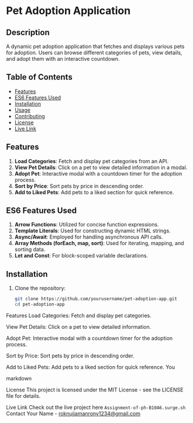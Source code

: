 # Pet Adoption Application

## Description

A dynamic pet adoption application that fetches and displays various pets for adoption. Users can browse different categories of pets, view details, and adopt them with an interactive countdown.

## Table of Contents

- [Features](#features)
- [ES6 Features Used](#es6-features-used)
- [Installation](#installation)
- [Usage](#usage)
- [Contributing](#contributing)
- [License](#license)
- [Live Link](#live-link)

## Features

1. **Load Categories**: Fetch and display pet categories from an API.
2. **View Pet Details**: Click on a pet to view detailed information in a modal.
3. **Adopt Pet**: Interactive modal with a countdown timer for the adoption process.
4. **Sort by Price**: Sort pets by price in descending order.
5. **Add to Liked Pets**: Add pets to a liked section for quick reference.

## ES6 Features Used

1. **Arrow Functions**: Utilized for concise function expressions.
2. **Template Literals**: Used for constructing dynamic HTML strings.
3. **Async/Await**: Employed for handling asynchronous API calls.
4. **Array Methods (forEach, map, sort)**: Used for iterating, mapping, and sorting data.
5. **Let and Const**: For block-scoped variable declarations.

## Installation

1. Clone the repository:
   ```bash
   git clone https://github.com/yourusername/pet-adoption-app.git
   cd pet-adoption-app
   ```

Features
Load Categories: Fetch and display pet categories.

View Pet Details: Click on a pet to view detailed information.

Adopt Pet: Interactive modal with a countdown timer for the adoption process.

Sort by Price: Sort pets by price in descending order.

Add to Liked Pets: Add pets to a liked section for quick reference.
You

markdown

License
This project is licensed under the MIT License - see the LICENSE file for details.

Live Link
Check out the live project here
`Assignment-of-ph-B10A6.surge.sh`
Contact
Your Name - roknujjamanrony1234@gmail.com
